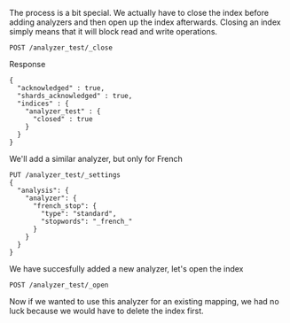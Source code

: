 The process is a bit special. We actually have to close the index before adding analyzers and then open up the index afterwards. Closing an index simply means that it will block read and write operations. 
 
```
POST /analyzer_test/_close
```
Response
```
{
  "acknowledged" : true,
  "shards_acknowledged" : true,
  "indices" : {
    "analyzer_test" : {
      "closed" : true
    }
  }
}
```

We'll add a similar analyzer, but only for French

```
PUT /analyzer_test/_settings
{
  "analysis": {
    "analyzer": {
      "french_stop": {
        "type": "standard",
        "stopwords": "_french_"
      }
    }
  }
}
```

We have succesfully added a new analyzer, let's open the index
```
POST /analyzer_test/_open
```

Now if we wanted to use this analyzer for an existing mapping, we had no luck because we would have to delete the index first. 
